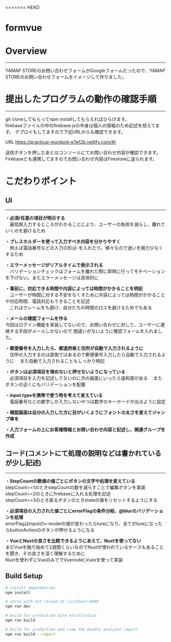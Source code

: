 <<<<<<< HEAD
# formvue

# Overview
***  
YAMAP STOREのお問い合わせフォームがGoogleフォームだったので、YAMAP STOREのお問い合わせフォームをイメージして作りました。

# 提出したプログラムの動作の確認手順
***  
git cloneしてもらってnpm installしてもらえればひらけます。  
firebaseファイルの中のfirebase.jsの中身は個人の情報のため記述を控えてます。
デプロイもしてますので下記URLからも確認できます。

URL https://practical-murdock-e7ef2b.netlify.com/#/

送信ボタンを押したあとはコンソールにてお問い合わせ内容が確認できます。  
Firebaseとも連携してますのでお問い合わせ内容はFirestoreに送られます。

# こだわりポイント

## UI
 ***  
**・必須/任意の項目が明示する**  
　最低限入力するところがわかることにより、ユーザーの負担を減らし、離れていくのを避けるため
 
**・プレスホルダーを使って入力すべき内容を分かりやすく**  
　例えば電話番号などの入力の形は-を入れたり、様々なので迷いを極力少なくするため
 
**・エラーメッセージがリアルタイムで表示される**    
　バリデーションチェックはフォームを離れた際に即時に行ってモチベーションを下げない。またエラーメッセージは具体的に
 
**・事前に、対応できる時間や内容によっては時間がかかることを明記**   
　ユーザーが時間に対する不安をなくすために内容によっては時間がかかることや対応時間、電話対応もできることを記述  
　これはクレームをも避け、自分たちの時間のロスを避けるためでもある
 
**・メールの確認フォームを作る**    
  今回はログイン機能を実装してないので、お問い合わせに対して、ユーザーに連絡する手段がメールしかないので
  間違いがないように確認フォームを入れました。
 
**・郵便番号を入力したら、都道府県と住所が自動で入力されるように**  
　住所の入力するのは面倒ではあるので郵便番号入力したら自動で入力されるように
　また自動で入力されることもしっかり明記
 
**・ボタンは必須項目を埋めないと押せないようになっている**    
　必須項目を入力を記述してないのに次の画面にいったら違和感がある
　またボタンの近くにもバリデーションを配置
 
**・input typeを携帯で使う時を考えて変えている**   
　電話番号などの数字しか入力しないやつは数字のキーボードが出るように設定

**・確認画面は自分の入力した方に目がいくようにフォントの太さを変えてジャンプ率を**  　　

**・入力フォームの上にお客様情報とお問い合わせ内容と記述し、関連グループを作成** 
 
## コード(コメントにて処理の説明などは書かれているが少し記述)
 ***  
**・StepCountの数値の値ごとにボタンの文字や処理を変えている**  
 stepCount==1のときstepCountの数を減らすことで編集ボタンを実装  
 stepCount==2のときにfirebaseに入れる処理を記述  
 stepCount==3のとき戻るボタンのときstateの値をリセットするようにする  
 
 
 **・必須項目の入力された値ごとにerrorFlagの条件分岐、@blurのバリデーションを処理**  
 errorFlagはinputのv-modelの値が変わったらtureになり、全てがtureになったらbuttonActionのボタンが押せるようになる  
 
 **・VueとNuxtの良さを比較できるようにあえて、Nuxtを使ってない**   
 まだVueを触り始めて2週間くらいなのでNuxtが使われているケースもあることを聞き、その良さを深く理解するために  
 Nuxtを使わずにVueのみででVuerouter,Vuexを使って実装  



## Build Setup

``` bash
# install dependencies
npm install

# serve with hot reload at localhost:8080
npm run dev

# build for production with minification
npm run build

# build for production and view the bundle analyzer report
npm run build --report
```


